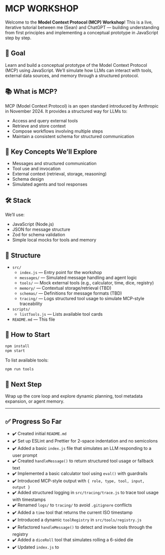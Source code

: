 # MCP WORKSHOP

Welcome to the **Model Context Protocol (MCP) Workshop**! This is a live, iterative tutorial between me (Sean) and ChatGPT — building understanding from first principles and implementing a conceptual prototype in JavaScript step by step.

## 🚀 Goal

Learn and build a conceptual prototype of the Model Context Protocol (MCP) using JavaScript. We’ll simulate how LLMs can interact with tools, external data sources, and memory through a structured protocol.

## 📚 What is MCP?

MCP (Model Context Protocol) is an open standard introduced by Anthropic in November 2024. It provides a structured way for LLMs to:

- Access and query external tools
- Retrieve and store context
- Compose workflows involving multiple steps
- Maintain a consistent schema for structured communication

## 🧠 Key Concepts We’ll Explore

- Messages and structured communication
- Tool use and invocation
- External context (retrieval, storage, reasoning)
- Schema design
- Simulated agents and tool responses

## 🛠 Stack

We’ll use:

- JavaScript (Node.js)
- JSON for message structure
- Zod for schema validation
- Simple local mocks for tools and memory

## 🧩 Structure

- `src/`
  - `index.js` — Entry point for the workshop
  - `messages/` — Simulated message handling and agent logic
  - `tools/` — Mock external tools (e.g., calculator, time, dice, registry)
  - `memory/` — Contextual storage/retrieval (TBD)
  - `schemas/` — Definitions for message formats (TBD)
  - `tracing/` — Logs structured tool usage to simulate MCP-style traceability
- `scripts/`
  - `listTools.js` — Lists available tool cards
- `README.md` — This file

## 🏁 How to Start

```bash
npm install
npm start
```

To list available tools:

```bash
npm run tools
```

## 📌 Next Step

Wrap up the core loop and explore dynamic planning, tool metadata expansion, or agent memory.

---

## ✅ Progress So Far

- ✔️ Created initial `README.md`
- ✔️ Set up ESLint and Prettier for 2-space indentation and no semicolons
- ✔️ Added a basic `index.js` file that simulates an LLM responding to a user prompt
- ✔️ Created `handleMessage()` to return structured tool usage or fallback text
- ✔️ Implemented a basic calculator tool using `eval()` with guardrails
- ✔️ Introduced MCP-style output with `{ role, type, tool, input, output }`
- ✔️ Added structured logging in `src/tracing/trace.js` to trace tool usage with timestamps
- ✔️ Renamed `logs/` to `tracing/` to avoid `.gitignore` conflicts
- ✔️ Added a `time` tool that returns the current ISO timestamp
- ✔️ Introduced a dynamic `toolRegistry` in `src/tools/registry.js`
- ✔️ Refactored `handleMessage()` to detect and invoke tools through the registry
- ✔️ Added a `diceRoll` tool that simulates rolling a 6-sided die
- ✔️ Updated `index.js` to
